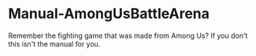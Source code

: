 # Manual-AmongUsBattleArena
Remember the fighting game that was made from Among Us? If you don't this isn't the manual for you.
